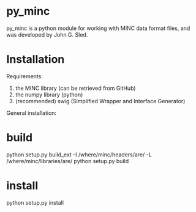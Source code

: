 py_minc
=======

py_minc is a python module for working with MINC data format files, and was developed by John G. Sled.


Installation
============

Requirements:
1) the MINC library (can be retrieved from GitHub)
2) the numpy library (python)
3) (recommended) swig (Simplified Wrapper and Interface Generator)

General installation:

# build
python setup.py build_ext -I /where/minc/headers/are/ -L /where/minc/libraries/are/
python setup.py build

# install
python setup.py install



